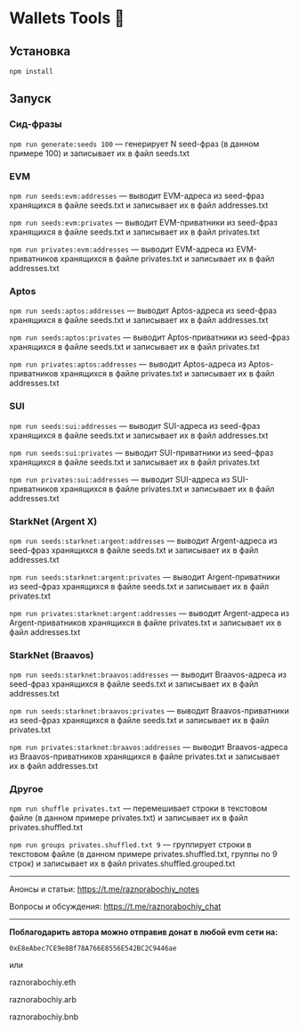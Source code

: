 # Wallets Tools 💎

## Установка

```
npm install
```

## Запуск

### Сид-фразы

`npm run generate:seeds 100` — генерирует N seed-фраз (в данном примере 100) и
записывает их в файл seeds.txt

### EVM

`npm run seeds:evm:addresses` — выводит EVM-адреса из seed-фраз хранящихся в
файле seeds.txt и записывает их в файл addresses.txt

`npm run seeds:evm:privates` — выводит EVM-приватники из seed-фраз хранящихся в
файле seeds.txt и записывает их в файл privates.txt

`npm run privates:evm:addresses` — выводит EVM-адреса из EVM-приватников
хранящихся в файле privates.txt и записывает их в файл addresses.txt

### Aptos

`npm run seeds:aptos:addresses` — выводит Aptos-адреса из seed-фраз хранящихся в
файле seeds.txt и записывает их в файл addresses.txt

`npm run seeds:aptos:privates` — выводит Aptos-приватники из seed-фраз
хранящихся в файле seeds.txt и записывает их в файл privates.txt

`npm run privates:aptos:addresses` — выводит Aptos-адреса из Aptos-приватников
хранящихся в файле privates.txt и записывает их в файл addresses.txt

### SUI

`npm run seeds:sui:addresses` — выводит SUI-адреса из seed-фраз хранящихся в
файле seeds.txt и записывает их в файл addresses.txt

`npm run seeds:sui:privates` — выводит SUI-приватники из seed-фраз хранящихся в
файле seeds.txt и записывает их в файл privates.txt

`npm run privates:sui:addresses` — выводит SUI-адреса из SUI-приватников
хранящихся в файле privates.txt и записывает их в файл addresses.txt

### StarkNet (Argent X)

`npm run seeds:starknet:argent:addresses` — выводит Argent-адреса из seed-фраз
хранящихся в файле seeds.txt и записывает их в файл addresses.txt

`npm run seeds:starknet:argent:privates` — выводит Argent-приватники из
seed-фраз хранящихся в файле seeds.txt и записывает их в файл privates.txt

`npm run privates:starknet:argent:addresses` — выводит Argent-адреса из
Argent-приватников хранящихся в файле privates.txt и записывает их в файл
addresses.txt

### StarkNet (Braavos)

`npm run seeds:starknet:braavos:addresses` — выводит Braavos-адреса из seed-фраз
хранящихся в файле seeds.txt и записывает их в файл addresses.txt

`npm run seeds:starknet:braavos:privates` — выводит Braavos-приватники из
seed-фраз хранящихся в файле seeds.txt и записывает их в файл privates.txt

`npm run privates:starknet:braavos:addresses` — выводит Braavos-адреса из
Braavos-приватников хранящихся в файле privates.txt и записывает их в файл
addresses.txt

### Другое

`npm run shuffle privates.txt` — перемешивает строки в текстовом файле (в данном
примере privates.txt) и записывает их в файл privates.shuffled.txt

`npm run groups privates.shuffled.txt 9` — группирует строки в текстовом файле
(в данном примере privates.shuffled.txt, группы по 9 строк) и записывает их в
файл privates.shuffled.grouped.txt

---

Анонсы и статьи: https://t.me/raznorabochiy_notes

Вопросы и обсуждения: https://t.me/raznorabochiy_chat

---

**Поблагодарить автора можно отправив донат в любой evm сети на:**

`0xE8eAbec7CE9e8Bf78A766E8556E542BC2C9446ae`

или

raznorabochiy.eth

raznorabochiy.arb

raznorabochiy.bnb
